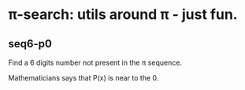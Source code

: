 # π-search: utils around π - just fun.

## seq6-p0

Find a 6 digits number not present in the π sequence.

Mathematicians says that P(x) is near to the 0.